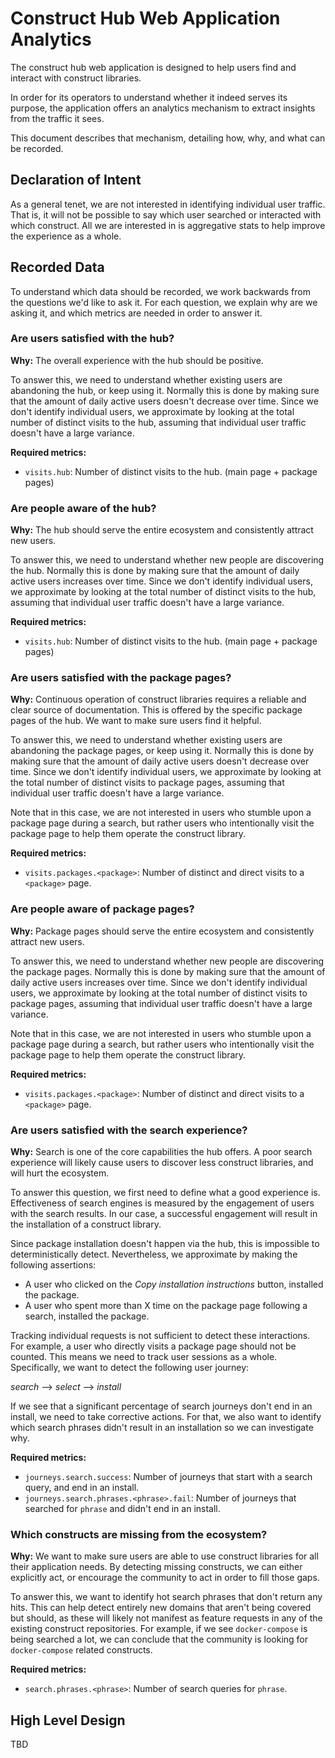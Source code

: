 # Construct Hub Web Application Analytics

The construct hub web application is designed to help users find and interact with construct libraries.

In order for its operators to understand whether it indeed serves its purpose, the application offers an analytics
mechanism to extract insights from the traffic it sees.

This document describes that mechanism, detailing how, why, and what can be recorded.

## Declaration of Intent

As a general tenet, we are not interested in identifying individual user traffic. That is, it will not be possible to say which user
searched or interacted with which construct. All we are interested in is aggregative stats to help improve the experience as a whole.

## Recorded Data

To understand which data should be recorded, we work backwards from the questions we'd like to ask it.
For each question, we explain why are we asking it, and which metrics are needed in order to answer it.

### Are users satisfied with the hub?

**Why:** The overall experience with the hub should be positive.

To answer this, we need to understand whether existing users are abandoning the hub, or keep using it.
Normally this is done by making sure that the amount of daily active users doesn't decrease over time.
Since we don't identify individual users, we approximate by looking at the total number of distinct visits to the hub, assuming
that individual user traffic doesn't have a large variance.

**Required metrics:**

- `visits.hub`: Number of distinct visits to the hub. (main page + package pages)

### Are people aware of the hub?

**Why:** The hub should serve the entire ecosystem and consistently attract new users.

To answer this, we need to understand whether new people are discovering the hub.
Normally this is done by making sure that the amount of daily active users increases over time.
Since we don't identify individual users, we approximate by looking at the total number of distinct visits to the hub, assuming
that individual user traffic doesn't have a large variance.

**Required metrics:**

- `visits.hub`: Number of distinct visits to the hub. (main page + package pages)

### Are users satisfied with the package pages?

**Why:** Continuous operation of construct libraries requires a reliable and clear source of documentation. This is offered by the specific package pages of the hub.
We want to make sure users find it helpful.

To answer this, we need to understand whether existing users are abandoning the package pages, or keep using it.
Normally this is done by making sure that the amount of daily active users doesn't decrease over time.
Since we don't identify individual users, we approximate by looking at the total number of distinct visits to package pages, assuming
that individual user traffic doesn't have a large variance.

Note that in this case, we are not interested in users who stumble upon a package page during a search, but rather users who intentionally visit the package
page to help them operate the construct library.

**Required metrics:**

- `visits.packages.<package>`: Number of distinct and direct visits to a `<package>` page.

### Are people aware of package pages?

**Why:** Package pages should serve the entire ecosystem and consistently attract new users.

To answer this, we need to understand whether new people are discovering the package pages.
Normally this is done by making sure that the amount of daily active users increases over time.
Since we don't identify individual users, we approximate by looking at the total number of distinct visits to package pages, assuming
that individual user traffic doesn't have a large variance.

Note that in this case, we are not interested in users who stumble upon a package page during a search, but rather users who intentionally visit the package
page to help them operate the construct library.

**Required metrics:**

- `visits.packages.<package>`: Number of distinct and direct visits to a `<package>` page.

### Are users satisfied with the search experience?

**Why:** Search is one of the core capabilities the hub offers. A poor search experience will likely cause users to discover less construct libraries,
and will hurt the ecosystem.

To answer this question, we first need to define what a good experience is. Effectiveness of search engines is measured by the
engagement of users with the search results. In our case, a successful engagement will result in the installation of a construct library.

Since package installation doesn't happen via the hub, this is impossible to deterministically detect.
Nevertheless, we approximate by making the following assertions:

- A user who clicked on the *Copy installation instructions* button, installed the package.
- A user who spent more than X time on the package page following a search, installed the package.

Tracking individual requests is not sufficient to detect these interactions. For example, a user who directly visits a package page should not be counted.
This means we need to track user sessions as a whole. Specifically, we want to detect the following user journey:

*search* --> *select* --> *install*

If we see that a significant percentage of search journeys don't end in an install, we need to take corrective actions.
For that, we also want to identify which search phrases didn't result in an installation so we can investigate why.

**Required metrics:**

- `journeys.search.success`: Number of journeys that start with a search query, and end in an install.
- `journeys.search.phrases.<phrase>.fail`: Number of journeys that searched for `phrase` and didn't end in an install.

### Which constructs are missing from the ecosystem?

**Why:** We want to make sure users are able to use construct libraries for all their application needs.
By detecting missing constructs, we can either explicitly act, or encourage the community to act in order to fill those gaps.

To answer this, we want to identify hot search phrases that don't return any hits. This can help detect entirely new domains that aren't being covered but should,
as these will likely not manifest as feature requests in any of the existing construct repositories. For example, if we see `docker-compose` is being searched a lot,
we can conclude that the community is looking for `docker-compose` related constructs.

**Required metrics:**

- `search.phrases.<phrase>`: Number of search queries for `phrase`.

## High Level Design

TBD